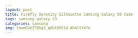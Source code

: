 ```yaml
---
layout: post
title: Firefly Serenity Silhouette Samsung Galaxy S9 Case
tags: samsung galaxy s9
categories: samsung
img: 1nwmCUkZ7B5g3_gOCk9H5ld-Ah4ltY47n
---
```

